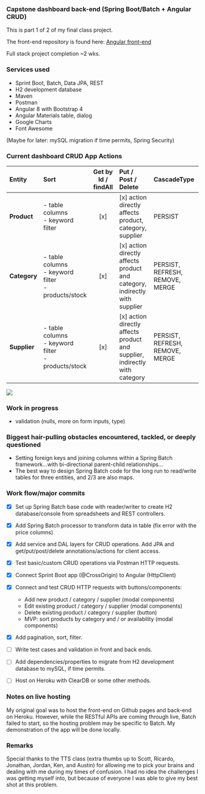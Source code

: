 ### Capstone dashboard back-end (Spring Boot/Batch + Angular CRUD)

This is part 1 of 2 of my final class project.

The front-end repository is found here: [Angular front-end](https://github.com/welleyloc/capstone-fe)

Full stack project completion ~2 wks.

### Services used
* Sprint Boot, Batch, Data JPA, REST
* H2 development database
* Maven
* Postman
* Angular 8 with Bootstrap 4
* Angular Materials table, dialog
* Google Charts
* Font Awesome

(Maybe for later: mySQL migration if time permits, Spring Security)

### Current dashboard CRUD App Actions

| Entity | Sort | Get by Id / findAll | Put / Post / Delete | CascadeType
|:---|:---|:---:|:---|:---|
| **Product** | - table columns<br>- keyword filter | [x] | [x] action directly affects<br>product, category, supplier | PERSIST |
| **Category** | - table columns<br>- keyword filter <br> - products/stock| [x] | [x] action directly affects<br>product and category,<br>indirectly with supplier | PERSIST, REFRESH, REMOVE, MERGE |
| **Supplier** | - table columns<br>- keyword filter <br> - products/stock | [x] | [x] action directly affects<br>product and supplier,<br>indirectly with category | PERSIST, REFRESH, REMOVE, MERGE|

<img src="https://github.com/welleyloc/capstone-be/blob/master/dashboard-preview.png?raw=true">

### Work in progress

* validation (nulls, more on form inputs, type)

### Biggest hair-pulling obstacles encountered, tackled, or deeply questioned

* Setting foreign keys and joining columns within a Spring Batch framework...with bi-directional parent-child relationships...
* The best way to design Spring Batch code for the long run to read/write tables for three entities, and 2/3 are also maps.

### Work flow/major commits

- [x] Set up Spring Batch base code with reader/writer to create H2 database/console from spreadsheets and REST controllers.

- [x] Add Spring Batch processor to transform data in table (fix error with the price columns)

- [x] Add service and DAL layers for CRUD operations. Add JPA and get/put/post/delete annotations/actions for client access.

- [x] Test basic/custom CRUD operations via Postman HTTP requests.

- [x] Connect Sprint Boot app (@CrossOrigin) to Angular (HttpClient)

- [x] Connect and test CRUD HTTP requests with buttons/components:
   * Add new product / category / supplier (modal components)
   * Edit existing product / category / supplier (modal components)
   * Delete existing product / category / supplier (button)
   * MVP: sort products by category and / or availability (modal components)
   
- [x] Add pagination, sort, filter.

- [ ] Write test cases and validation in front and back ends.

- [ ]  Add dependencies/properties to migrate from H2 development database to mySQL, if time permits.

- [ ]  Host on Heroku with ClearDB or some other methods.

### Notes on live hosting

My original goal was to host the front-end on Github pages and back-end on Heroku. However, while the RESTful APIs are coming through live, Batch failed to start, so the hosting problem may be specific to Batch. My demonstration of the app will be done locally.

### Remarks

Special thanks to the TTS class (extra thumbs up to Scott, Ricardo, Jonathan, Jordan, Ken, and Austin) for allowing me to pick your brains and dealing with me during my times of confusion. 
I had no idea the challenges I was getting myself into, but because of everyone I was able to give my best shot at this problem.
